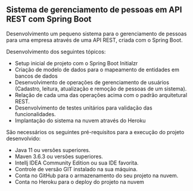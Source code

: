 ## Sistema de gerenciamento de pessoas em API REST com Spring Boot



Desenvolvimento um pequeno sistema para o gerenciamento de pessoas para uma empresa através de uma API REST, criada com o Spring Boot.

Desenvolvimento dos seguintes tópicos:

- Setup inicial de projeto com o Spring Boot Initialzr
- Criação de modelo de dados para o mapeamento de entidades em bancos de dados
- Desenvolvimento de operações de gerenciamento de usuários (Cadastro, leitura, atualização e remoção de pessoas de um sistema).
- Relação de cada uma das operações acima com o padrão arquitetural REST.
- Desenvolvimento de testes unitários para validação das funcionalidades.
- Implantação do sistema na nuvem através do Heroku

São necessários os seguintes pré-requisitos para a execução do projeto desenvolvido:

- Java 11 ou versões superiores.
- Maven 3.6.3 ou versões superiores.
- Intellj IDEA Community Edition ou sua IDE favorita.
- Controle de versão GIT instalado na sua máquina.
- Conta no GitHub para o armazenamento do seu projeto na nuvem.
- Conta no Heroku para o deploy do projeto na nuvem

